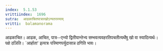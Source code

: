 ```yaml
---
index:  5.1.53
vrittiindex:  1696
sutra:  आढकाचितपात्रात्खोऽन्यतरस्याम्
vritti:  balamanorama 
---
```


आढकाचित। आढक, आचित, पात्र--एभ्यो द्वितीयान्तेभ्य सम्भवत्यवहरतिपचतीत्यर्थेषु खो वा स्यादित्यर्थः। पक्षे ठञिति। `आर्हाता' इत्यत्रः परिमाणपर्युदासान्न ठगिति भावः। 

